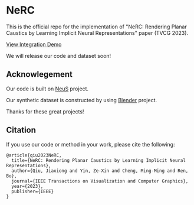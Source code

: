 # NeRC
This is the official repo for the implementation of "NeRC: Rendering Planar Caustics by Learning Implicit Neural Representations" paper (TVCG 2023).

[View Integration Demo](https://drive.google.com/file/d/1B75y9nLnYgnCDbXHIw9cDqsGaO-b5wua/view?usp=sharing)

We will release our code and dataset soon!


## Acknowlegement
Our code is built on [NeuS](https://github.com/Totoro97/NeuS) project. 

Our synthetic dataset is constructed by using [Blender](https://www.blender.org/) project. 

Thanks for these great projects!

## Citation 
If you use our code or method in your work, please cite the following:
```
@article{qiu2023NeRC,
  title={NeRC: Rendering Planar Caustics by Learning Implicit Neural Representations},
  author={Qiu, Jiaxiong and Yin, Ze-Xin and Cheng, Ming-Ming and Ren, Bo},
  journal={IEEE Transactions on Visualization and Computer Graphics},
  year={2023},
  publisher={IEEE}
}
```
